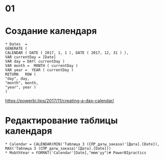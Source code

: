 # 01 

# Создание календаря
    * Dates  =
    GENERATE (
    CALENDAR ( DATE ( 2017, 1, 1 ), DATE ( 2017, 12, 31 ) ),
    VAR currentDay = [Date]
    VAR day = DAY( currentDay )
    VAR month =  MONTH ( currentDay )
    VAR year =  YEAR ( currentDay )
    RETURN   ROW (
    "day", day,
    "month", month,
    "year", year )
    )

  https://powerbi.tips/2017/11/creating-a-dax-calendar/

  # Редактирование таблицы календаря

    * Calendar = CALENDAR(MIN('Таблица 3 (СПР_даты_заказа)'[Дата].[Date]), MAX('Таблица 3 (СПР_даты_заказа)'[Дата].[Date]))
    * MobthYear = FORMAT('Calendar'[Date],"mmm'yy")# PowerBIpractics
